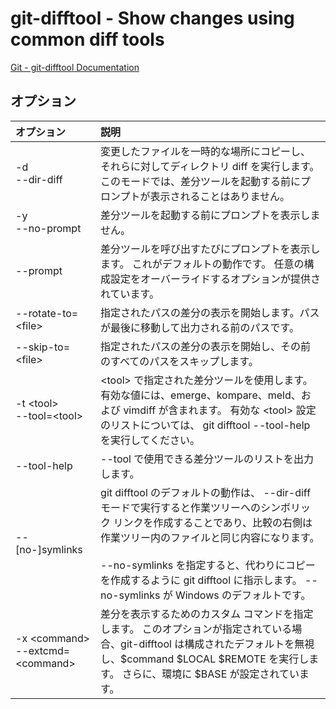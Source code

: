 # git-difftool - Show changes using common diff tools

[Git - git-difftool Documentation](https://git-scm.com/docs/git-difftool)

## オプション

|オプション|説明|
|:--|:--|
|-d<br>--dir-diff|変更したファイルを一時的な場所にコピーし、それらに対してディレクトリ diff を実行します。 このモードでは、差分ツールを起動する前にプロンプトが表示されることはありません。|
|-y<br>--no-prompt|差分ツールを起動する前にプロンプトを表示しません。|
|--prompt|差分ツールを呼び出すたびにプロンプトを表示します。 これがデフォルトの動作です。 任意の構成設定をオーバーライドするオプションが提供されています。|
|--rotate-to=\<file>|指定されたパスの差分の表示を開始します。パスが最後に移動して出力される前のパスです。|
|--skip-to=\<file>|指定されたパスの差分の表示を開始し、その前のすべてのパスをスキップします。|
|-t \<tool><br>--tool=\<tool>|\<tool> で指定された差分ツールを使用します。 有効な値には、emerge、kompare、meld、および vimdiff が含まれます。 有効な \<tool> 設定のリストについては、 git difftool --tool-help を実行してください。|
|--tool-help|--tool で使用できる差分ツールのリストを出力します。|
|--[no-]symlinks|git difftool のデフォルトの動作は、 --dir-diff モードで実行すると作業ツリーへのシンボリック リンクを作成することであり、比較の右側は作業ツリー内のファイルと同じ内容になります。<br><br>--no-symlinks を指定すると、代わりにコピーを作成するように git difftool に指示します。 --no-symlinks が Windows のデフォルトです。|
|-x \<command><br>--extcmd=\<command>|差分を表示するためのカスタム コマンドを指定します。 このオプションが指定されている場合、git-difftool は構成されたデフォルトを無視し、$command $LOCAL $REMOTE を実行します。 さらに、環境に $BASE が設定されています。|
